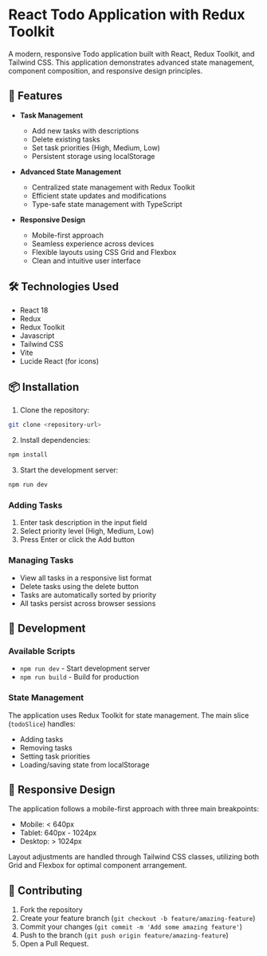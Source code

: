 # React Todo Application with Redux Toolkit

A modern, responsive Todo application built with React, Redux Toolkit, and Tailwind CSS. This application demonstrates advanced state management, component composition, and responsive design principles.

## 🚀 Features

- **Task Management**
  - Add new tasks with descriptions
  - Delete existing tasks
  - Set task priorities (High, Medium, Low)
  - Persistent storage using localStorage

- **Advanced State Management**
  - Centralized state management with Redux Toolkit
  - Efficient state updates and modifications
  - Type-safe state management with TypeScript

- **Responsive Design**
  - Mobile-first approach
  - Seamless experience across devices
  - Flexible layouts using CSS Grid and Flexbox
  - Clean and intuitive user interface

## 🛠️ Technologies Used

- React 18
- Redux
- Redux Toolkit
- Javascript
- Tailwind CSS
- Vite
- Lucide React (for icons)

## 📦 Installation

1. Clone the repository:
```bash
git clone <repository-url>
```

2. Install dependencies:
```bash
npm install
```

3. Start the development server:
```bash
npm run dev
```

### Adding Tasks
1. Enter task description in the input field
2. Select priority level (High, Medium, Low)
3. Press Enter or click the Add button

### Managing Tasks
- View all tasks in a responsive list format
- Delete tasks using the delete button
- Tasks are automatically sorted by priority
- All tasks persist across browser sessions

## 🔧 Development

### Available Scripts

- `npm run dev` - Start development server
- `npm run build` - Build for production

### State Management

The application uses Redux Toolkit for state management. The main slice (`todoSlice`) handles:
- Adding tasks
- Removing tasks
- Setting task priorities
- Loading/saving state from localStorage

## 📱 Responsive Design

The application follows a mobile-first approach with three main breakpoints:
- Mobile: < 640px
- Tablet: 640px - 1024px
- Desktop: > 1024px

Layout adjustments are handled through Tailwind CSS classes, utilizing both Grid and Flexbox for optimal component arrangement.

## 🤝 Contributing

1. Fork the repository
2. Create your feature branch (`git checkout -b feature/amazing-feature`)
3. Commit your changes (`git commit -m 'Add some amazing feature'`)
4. Push to the branch (`git push origin feature/amazing-feature`)
5. Open a Pull Request.